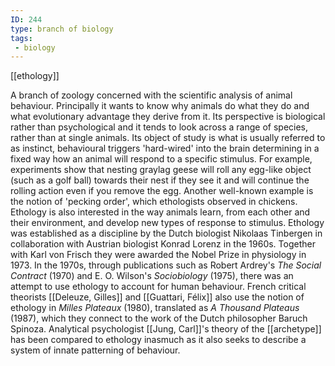 ```yaml
---
ID: 244
type: branch of biology
tags: 
 - biology
---
```


[[ethology]]

 A branch of
zoology concerned with the scientific analysis of animal behaviour.
Principally it wants to know why animals do what they do and what
evolutionary advantage they derive from it. Its perspective is
biological rather than psychological and it tends to look across a range
of species, rather than at single animals. Its object of study is what
is usually referred to as instinct, behavioural triggers 'hard-wired'
into the brain determining in a fixed way how an animal will respond to
a specific stimulus. For example, experiments show that nesting graylag
geese will roll any egg-like object (such as a golf ball) towards their
nest if they see it and will continue the rolling action even if you
remove the egg. Another well-known example is the notion of 'pecking
order', which ethologists observed in chickens. Ethology is also
interested in the way animals learn, from each other and their
environment, and develop new types of response to stimulus. Ethology was
established as a discipline by the Dutch biologist Nikolaas Tinbergen in
collaboration with Austrian biologist Konrad Lorenz in the 1960s.
Together with Karl von Frisch they were awarded the Nobel Prize in
physiology in 1973. In the 1970s, through publications such as Robert
Ardrey's *The Social Contract* (1970) and E. O. Wilson's *Sociobiology*
(1975), there was an attempt to use ethology to account for human
behaviour. French critical theorists [[Deleuze, Gilles]] and [[Guattari, Félix]] also use the
notion of ethology in *Milles Plateaux* (1980), translated as *A Thousand Plateaus* (1987), which they connect to the work of the Dutch
philosopher Baruch Spinoza. Analytical psychologist [[Jung, Carl]]'s theory of the
[[archetype]] has been
compared to ethology inasmuch as it also seeks to describe a system of
innate patterning of behaviour.
